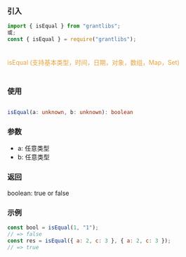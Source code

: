 ### 引入

```js
import { isEqual } from "grantlibs";
或;
const { isEqual } = require("grantlibs");
```

<div style="color: #E6A23C; fontSize: 18px; padding: 20px 0">
  isEqual (支持基本类型，时间，日期，对象，数组，Map，Set)
</div>

### 使用

```ts

isEqual(a: unknown, b: unknown): boolean

```

### 参数

- a: 任意类型
- b: 任意类型

### 返回

boolean: true or false

### 示例

```js
const bool = isEqual(1, "1");
// => false
const res = isEqual({ a: 2, c: 3 }, { a: 2, c: 3 });
// => true
```
